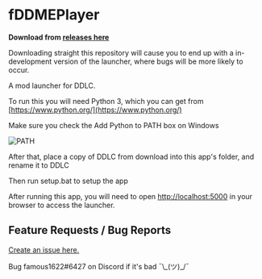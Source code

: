 # fDDMEPlayer

**Download from [releases here](https://github.com/famous1622/fDDMEPlayer/releases)**

Downloading straight this repository will cause you to end up with a in-development version of the launcher, where bugs will be more likely to occur. 

A mod launcher for DDLC.

To run this you will need Python 3, which you can get from [https://www.python.org/](https://www.python.org/)

Make sure you check the Add Python to PATH box on Windows

![PATH](https://puu.sh/AhVzs/f3ccaf79d8.png)

After that, place a copy of DDLC from download into this app's folder, and rename it to DDLC

Then run setup.bat to setup the app

After running this app, you will need to open [http://localhost:5000](http://localhost:5000) in your browser to access the launcher.

Feature Requests / Bug Reports
------------------------------
[Create an issue here.](https://github.com/famous1622/fDDMEPlayer/issues)

Bug famous1622#6427 on Discord if it's bad ¯\\\_(ツ)_/¯
